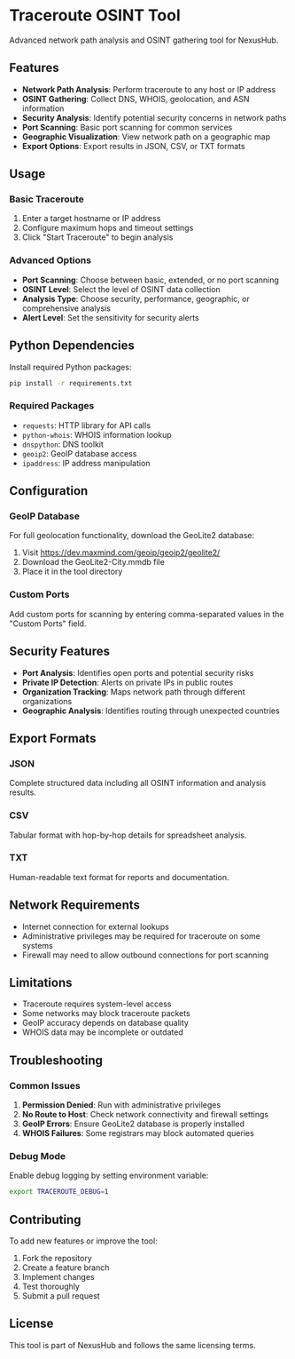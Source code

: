 # Traceroute OSINT Tool

Advanced network path analysis and OSINT gathering tool for NexusHub.

## Features

- **Network Path Analysis**: Perform traceroute to any host or IP address
- **OSINT Gathering**: Collect DNS, WHOIS, geolocation, and ASN information
- **Security Analysis**: Identify potential security concerns in network paths
- **Port Scanning**: Basic port scanning for common services
- **Geographic Visualization**: View network path on a geographic map
- **Export Options**: Export results in JSON, CSV, or TXT formats

## Usage

### Basic Traceroute
1. Enter a target hostname or IP address
2. Configure maximum hops and timeout settings
3. Click "Start Traceroute" to begin analysis

### Advanced Options
- **Port Scanning**: Choose between basic, extended, or no port scanning
- **OSINT Level**: Select the level of OSINT data collection
- **Analysis Type**: Choose security, performance, geographic, or comprehensive analysis
- **Alert Level**: Set the sensitivity for security alerts

## Python Dependencies

Install required Python packages:

```bash
pip install -r requirements.txt
```

### Required Packages
- `requests`: HTTP library for API calls
- `python-whois`: WHOIS information lookup
- `dnspython`: DNS toolkit
- `geoip2`: GeoIP database access
- `ipaddress`: IP address manipulation

## Configuration

### GeoIP Database
For full geolocation functionality, download the GeoLite2 database:
1. Visit https://dev.maxmind.com/geoip/geoip2/geolite2/
2. Download the GeoLite2-City.mmdb file
3. Place it in the tool directory

### Custom Ports
Add custom ports for scanning by entering comma-separated values in the "Custom Ports" field.

## Security Features

- **Port Analysis**: Identifies open ports and potential security risks
- **Private IP Detection**: Alerts on private IPs in public routes
- **Organization Tracking**: Maps network path through different organizations
- **Geographic Analysis**: Identifies routing through unexpected countries

## Export Formats

### JSON
Complete structured data including all OSINT information and analysis results.

### CSV
Tabular format with hop-by-hop details for spreadsheet analysis.

### TXT
Human-readable text format for reports and documentation.

## Network Requirements

- Internet connection for external lookups
- Administrative privileges may be required for traceroute on some systems
- Firewall may need to allow outbound connections for port scanning

## Limitations

- Traceroute requires system-level access
- Some networks may block traceroute packets
- GeoIP accuracy depends on database quality
- WHOIS data may be incomplete or outdated

## Troubleshooting

### Common Issues
1. **Permission Denied**: Run with administrative privileges
2. **No Route to Host**: Check network connectivity and firewall settings
3. **GeoIP Errors**: Ensure GeoLite2 database is properly installed
4. **WHOIS Failures**: Some registrars may block automated queries

### Debug Mode
Enable debug logging by setting environment variable:
```bash
export TRACEROUTE_DEBUG=1
```

## Contributing

To add new features or improve the tool:
1. Fork the repository
2. Create a feature branch
3. Implement changes
4. Test thoroughly
5. Submit a pull request

## License

This tool is part of NexusHub and follows the same licensing terms. 